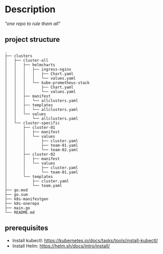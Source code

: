 # Description
*"one repo to rule them all"*

## project structure
```shell
.
├── clusters
│   ├── cluster-all
│   │   ├── helmcharts
│   │   │   ├── ingress-nginx
│   │   │   │   ├── Chart.yaml
│   │   │   │   └── values.yaml
│   │   │   └── kube-prometheus-stack
│   │   │       ├── Chart.yaml
│   │   │       └── values.yaml
│   │   ├── manifest
│   │   │   └── allclusters.yaml
│   │   ├── templates
│   │   │   └── allclusters.yaml
│   │   └── values
│   │       └── allclusters.yaml
│   └── cluster-specific
│       ├── cluster-01
│       │   ├── manifest
│       │   └── values
│       │       ├── cluster.yaml
│       │       ├── team-01.yaml
│       │       └── team-02.yaml
│       ├── cluster-02
│       │   ├── manifest
│       │   └── values
│       │       ├── cluster.yaml
│       │       └── team-01.yaml
│       └── templates
│           ├── cluster.yaml
│           └── team.yaml
├── go.mod
├── go.sum
├── k8s-manifestgen
├── k8s-onerepo
├── main.go
└── README.md
```

## prerequisites
* Install kubectl: https://kubernetes.io/docs/tasks/tools/install-kubectl/
* Install Helm: https://helm.sh/docs/intro/install/


